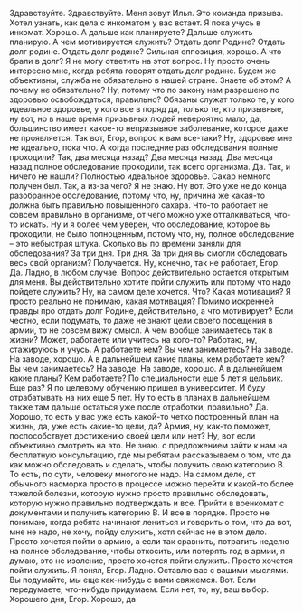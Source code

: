  Здравствуйте. Здравствуйте. Меня зовут Илья. Это команда призыва. Хотел узнать, как дела с инкоматом у вас встает. Я пока учусь в инкомат. Хорошо. А дальше как планируете? Дальше служить планирую. А чем мотивируется служить? Отдать долг Родине? Отдать долг родине. Отдать долг родине? Сильная оппозиция, хорошо. А что брали в долг? Я не могу ответить на этот вопрос. Ну просто очень интересно мне, когда ребята говорят отдать долг родине. Будем же объективны, служба не обязательно в нашей стране. Знаете об этом? А почему не обязательно? Ну, потому что по закону нам разрешено по здоровью освобождаться, правильно? Обязаны служат только те, у кого идеальное здоровье, у кого все в поряд да, только те, кто призывные, ну вот, но в наше время призывных людей невероятно мало, да, большинство имеет какое-то непризывное заболевание, которое даже не проявляется. Так вот, Егор, вопрос к вам все-таки? Ну, здоровье мне не идеально, пока что. А когда последние раз обследования полные проходили? Так, два месяца назад? Два месяца назад. Два месяца назад полное обследование проходили, так всего организма. Да. Так, и ничего не нашли? Полностью идеальное здоровье. Сахар немного получен был. Так, а из-за чего? Я не знаю. Ну вот. Это уже не до конца разобранное обследование, потому что, ну, причина же какая-то должна быть правильно повышенного сахара. Что-то работает не совсем правильно в организме, от чего можно уже отталкиваться, что-то искать. Ну и я более чем уверен, что обследование, которое вы проходили, не было полноценным, потому что, ну, полное обследование – это небыстрая штука. Сколько вы по времени заняли для обследования? За три дня. Три дня. За три дня вы смогли обследовать весь свой организм? Получается. Ну, конечно, так не работает, Егор. Да. Ладно, в любом случае. Вопрос действительно остается открытым для меня. Вы действительно хотите пойти служить или потому что надо пойдете служить? Ну, на самом деле хочется. Что? Какая мотивация? Я просто реально не понимаю, какая мотивация? Помимо искренней правды про отдать долг Родине, действительно, а что мотивирует? Если честно, если подумать, то даже не знают цели своего посещения в армии, то не совсем вижу смысл. А чем вообще занимаетесь так в жизни? Может, работаете или учитесь на кого-то? Работаю, ну, стажируюсь и учусь. А работаете кем? Вы чем занимаетесь? На заводе. На заводе, хорошо. А в дальнейшем какие планы, кем работаете кем? Вы чем занимаетесь? На заводе. На заводе, хорошо. А в дальнейшем какие планы? Кем работаете? По специальности еще 5 лет я цельвик. Еще раз? Я по целевому обучению пришел в университет. И буду отрабатывать на них еще 5 лет. Ну то есть в планах в дальнейшем также там дальше остаться уже после отработки, правильно? Да. Хорошо, то есть у вас уже есть какой-то четко построенный план на жизнь, да, уже есть какие-то цели, да? Армия, ну, как-то поможет, поспособствует достижению своей цели или нет? Ну, вот если объективно смотреть на это. Не знаю. с предложением зайти к нам на бесплатную консультацию, где мы ребятам рассказываем о том, что да как можно обследовать и сделать, чтобы получить свою категорию В. То есть, по сути, человеку многого не надо. На самом деле, от обычного насморка просто в процессе можно перейти к какой-то более тяжелой болезни, которую нужно просто правильно обследовать, которую нужно правильно подтверждать и все. Прийти в военкомат с документами и получить категорию В. И все в порядке. Просто не понимаю, когда ребята начинают лениться и говорить о том, что да вот, мне не надо, не хочу, пойду служить, хотя сейчас не в этом дело. Просто хочется пойти в армию, а если так сравнить, потратить неделю на полное обследование, чтобы откосить, или потерять год в армии, я думаю, это не изоление, просто хочется пойти служить. Просто хочется пойти служить. Я понял, Егор. Ладно. Оставлю вас с вашими мыслями. Вы подумайте, мы еще как-нибудь с вами свяжемся. Вот. Если передумаете, что-нибудь придумаем. Если нет, то, ну, ваш выбор. Хорошего дня, Егор. Хорошо, да